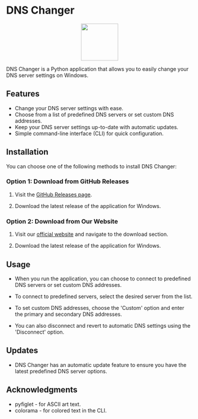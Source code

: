 # DNS Changer

<div align="center"><img src="windows app/assets/icon/dns-changer-icon.ico" width="100px;"></div>

DNS Changer is a Python application that allows you to easily change your DNS server settings on Windows.

## Features

- Change your DNS server settings with ease.
- Choose from a list of predefined DNS servers or set custom DNS addresses.
- Keep your DNS server settings up-to-date with automatic updates.
- Simple command-line interface (CLI) for quick configuration.

## Installation

You can choose one of the following methods to install DNS Changer:

### Option 1: Download from GitHub Releases

1. Visit the [GitHub Releases page](https://github.com/Shara-Sh/DNS-Changer/releases).

2. Download the latest release of the application for Windows.

### Option 2: Download from Our Website

1. Visit our [official website](https://shara-sh.github.io/DNS-Changer/downloads) and navigate to the download section.

2. Download the latest release of the application for Windows.

## Usage
- When you run the application, you can choose to connect to predefined DNS servers or set custom DNS addresses.

- To connect to predefined servers, select the desired server from the list.

- To set custom DNS addresses, choose the 'Custom' option and enter the primary and secondary DNS addresses.

- You can also disconnect and revert to automatic DNS settings using the 'Disconnect' option.

## Updates
- DNS Changer has an automatic update feature to ensure you have the latest predefined DNS server options.

## Acknowledgments
- pyfiglet - for ASCII art text.
- colorama - for colored text in the CLI.